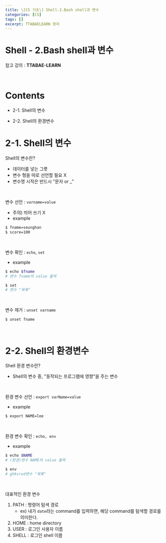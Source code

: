 ```yaml
---
title: \[CS 기초\] Shell-2.Bash shell과 변수
categories: [CS]
tags: []
excerpt: TTABAELEARN 정리
---
```


# Shell - 2.Bash shell과 변수

<script src="https://cdn.mathjax.org/mathjax/latest/MathJax.js?config=TeX-AMS-MML_HTMLorMML" type="text/javascript"></script>

참고 강의 : **TTABAE-LEARN**

<br>

# Contents

- 2-1. Shell의 변수

- 2-2. Shell의 환경변수



# 2-1. Shell의 변수

Shell의 변수란?

- 데이터를 넣는 그릇
- 변수 형을 따로 선언할 필요 X
- 변수명 시작은 반드시 "문자 or _"

<br>

변수 선언 : `varname=value`

- 주의) 띄어 쓰기 X
- example

```bash
$ fname=seunghan
$ score=100
```

<br>

변수 확인 : `echo`, `set`

- example

```bash
$ echo $fname
# 변수 fname의 value 출력

$ set
# 변수 "목록"
```

<br>

변수 제거 : `unset varname`

```
$ unset fname
```

<br>

# 2-2. Shell의 환경변수

Shell 환경 변수란?

- Shell의 변수 중, "동작되는 프로그램에 영향"을 주는 변수

<br>

환경 변수 선언 : `export varName=value`

- example

```bash
$ export NAME=lee
```

<br>

환경 변수 확인 : `echo, env`

- example

```bash
$ echo $NAME
# (환경)변수 NAME의 value 출력

$ env
# ghksrud변수 "목록"
```

<br>

대표적인 환경 변수

1. PATH : 명령어 탐색 경로
   - ex) 내가 `date`라는 command를 입력하면, 해당 command를 탐색할 경로를 의미한다.
2. HOME : home directory
3. USER : 로그인 사용자 이름 
4. SHELL : 로그인 shell 이름